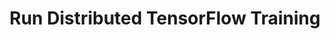 ---
title: Run Distributed TensorFlow Training
weight: 1
variants: +flyte -serverless -byoc -byok
layout: py_example
example_file: /external/unionai-examples/flyte-integrations/native-backend-plugins/kftensorflow_plugin/kftensorflow_plugin/tf_mnist.py
---